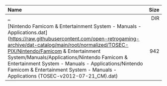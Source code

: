 |Name|Size|
|:---|---:|
|[..](../index.html)|DIR|
|[Nintendo Famicom & Entertainment System - Manuals - Applications.dat](https://raw.githubusercontent.com/open-retrogaming-archive/dat-catalog/main/root/normalized/TOSEC-PIX/Nintendo/Famicom & Entertainment System/Manuals/Applications/Nintendo Famicom & Entertainment System - Manuals - Applications/Nintendo Famicom & Entertainment System - Manuals - Applications (TOSEC-v2012-07-21_CM).dat)|942|
